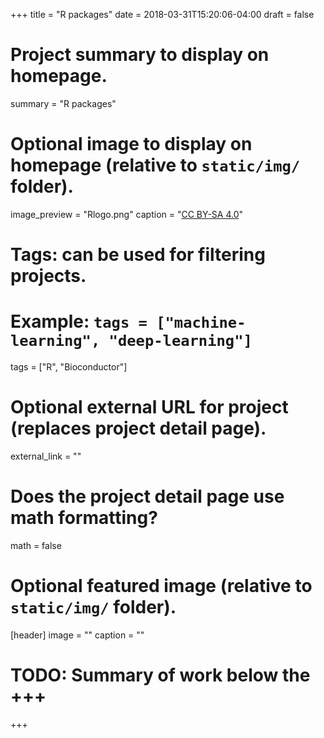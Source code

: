 +++
title = "R packages"
date = 2018-03-31T15:20:06-04:00
draft = false

# Project summary to display on homepage.
summary = "R packages"

# Optional image to display on homepage (relative to `static/img/` folder).
image_preview = "Rlogo.png"
caption = "[CC BY-SA 4.0](https://creativecommons.org/licenses/by-sa/4.0)"

# Tags: can be used for filtering projects.
# Example: `tags = ["machine-learning", "deep-learning"]`
tags = ["R", "Bioconductor"]

# Optional external URL for project (replaces project detail page).
external_link = ""

# Does the project detail page use math formatting?
math = false

# Optional featured image (relative to `static/img/` folder).
[header]
image = ""
caption = ""

# TODO: Summary of work below the +++
+++
